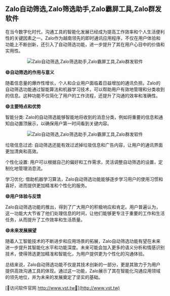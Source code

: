 ## **Zalo自动筛选,Zalo筛选助手,Zalo霸屏工具,Zalo群发软件**

在当今数字化时代，沟通工具的智能化发展已经成为提高工作效率和个人生活便利性的关键因素之一。Zalo作为越南领先的即时通讯应用程序，不仅在用户体验和功能上不断创新，还引入了自动筛选功能，进一步提升了其在用户心目中的价值和实用性。

 <center><img src="https://vst.tw/MP4/tuiguang/png/0.png" alt="Zalo自动筛选,Zalo筛选助手,Zalo霸屏工具,Zalo群发软件"></center>

**😄自动筛选的作用与意义**

随着信息量的爆炸性增长，个人和企业用户面临着日益增加的通讯负担。Zalo的自动筛选功能通过智能算法和机器学习技术，可以帮助用户有效地管理和分类收到的信息。这种功能不仅简化了用户的工作流程，还提升了沟通的效率和准确性。

**😄主要特点和优势**

智能分类: Zalo的自动筛选能够智能地将收到的消息分类，例如将重要的信息和通知自动置顶展示，以确保用户第一时间看到关键内容。

 <center><img src="https://vst.tw/MP4/tuiguang/png/4.png" alt="Zalo自动筛选,Zalo筛选助手,Zalo霸屏工具,Zalo群发软件"></center>

垃圾信息过滤: 自动筛选还能有效过滤掉垃圾信息和广告内容，让用户的通讯界面更加清爽和高效。

个性化设置: 用户可以根据自己的偏好和工作需求，灵活调整自动筛选的设置，定制化地管理消息流。

学习优化: 借助机器学习算法，Zalo自动筛选功能能够逐步学习用户的使用习惯和喜好，进而提供更加精准和个性化的服务。

**😄用户体验与反馈**

Zalo自动筛选功能的推出，得到了广大用户的积极响应和肯定。用户普遍认为，这一功能大大节省了他们处理信息的时间，让他们能够更专注于重要的工作和生活任务，从而提升了工作效率和生活质量。

**😄未来发展展望**

随着人工智能技术的不断进步和应用场景的拓展，Zalo自动筛选功能有望在未来进一步提升其智能化水平和功能深度。未来可能会加入更多的语义分析和情感识别技术，使得筛选更加精准和智能化，为用户提供更为个性化的沟通体验。

总结来说，Zalo自动筛选功能不仅是其技术创新的一部分，更是其致力于为用户提供高效沟通工具的体现。通过这一功能，Zalo展示了其在智能化沟通应用领域的领先地位，并为未来的发展奠定了坚实的基础。


[👻访问软件官网 http://www.vst.tw👻](http://www.vst.tw)

